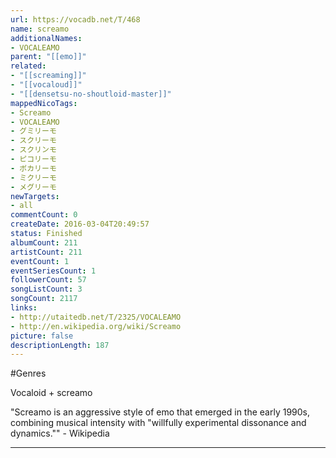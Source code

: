 ```yaml
---
url: https://vocadb.net/T/468
name: screamo
additionalNames: 
- VOCALEAMO
parent: "[[emo]]"
related:
- "[[screaming]]"
- "[[vocaloud]]"
- "[[densetsu-no-shoutloid-master]]"
mappedNicoTags:
- Screamo
- VOCALEAMO
- グミリーモ
- スクリーモ
- スクリンモ
- ピコリーモ
- ボカリーモ
- ミクリーモ
- メグリーモ
newTargets:
- all
commentCount: 0
createDate: 2016-03-04T20:49:57
status: Finished
albumCount: 211
artistCount: 211
eventCount: 1
eventSeriesCount: 1
followerCount: 57
songListCount: 3
songCount: 2117
links: 
- http://utaitedb.net/T/2325/VOCALEAMO
- http://en.wikipedia.org/wiki/Screamo
picture: false
descriptionLength: 187
---
```


#Genres

Vocaloid + screamo

"Screamo is an aggressive style of emo that emerged in the early 1990s, combining musical intensity with "willfully experimental dissonance and dynamics."" - Wikipedia

---

